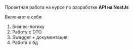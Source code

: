 Проектная работа на курсе по разработке <strong>API на NestJs</strong>

Включает в себя:
1) Бизнес-логику
2) Работу с DTO
3) Swagger + документация
4) Работа с бд
